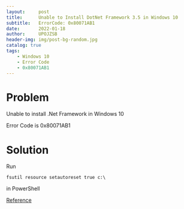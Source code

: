 ```yaml
---
layout:     post
title:      Unable to Install DotNet Framework 3.5 in Windows 10
subtitle:   ErrorCode: 0x80071AB1
date:       2022-01-18
author:     UPOJZSB
header-img: img/post-bg-random.jpg
catalog: true
tags:
    - Windows 10
    - Error Code
    - 0x80071AB1
---
```


# Problem

Unable to install .Net Framework in Windows 10

Error Code is 0x80071AB1

# Solution

Run

```
fsutil resource setautoreset true c:\
```

in PowerShell

[Reference](https://www.reddit.com/r/techsupport/comments/rqpyc8/net_framework_35_including_net_20_and_30_wont/)
